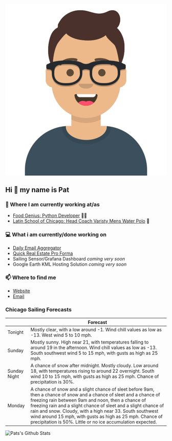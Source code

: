 [![Social banner for p-j-falconer](https://raw.githubusercontent.com/P-J-FALCONER/P-J-FALCONER/master/assets/avataaars.svg)](https://patfalconer.com/)
## Hi :wave: my name is Pat

### 💼 Where I am currently working at/as
- [Food Genius: Python Developer](https://getfoodgenius.com/) 🍔🐍
- [Latin School of Chicago: Head Coach Varisty Mens Water Polo](https://www.latinschool.org/) 🤽


### 💻 What i am currently/done working on
 - [Daily Email Aggregator](https://github.com/P-J-FALCONER/dott_daily_mail)
 - [Quick Real Estate Pro Forma](https://github.com/P-J-FALCONER/henry)
 - Sailing Sensor/Grafana Dashboard *coming very soon*
 - Google Earth KML Hosting Solution *coming very soon*

### 📫 Where to find me
 - [Website](https://patfalconer.com/)
 - [Email](mailto:patrick.j.falconer@gmail.com)


### Chicago Sailing Forecasts
|   | Forecast  |
|---|---|
| Tonight | Mostly clear, with a low around -1. Wind chill values as low as -13. West wind 5 to 10 mph. |
| Sunday | Mostly sunny. High near 21, with temperatures falling to around 19 in the afternoon. Wind chill values as low as -13. South southwest wind 5 to 15 mph, with gusts as high as 25 mph. |
| Sunday Night | A chance of snow after midnight. Mostly cloudy. Low around 18, with temperatures rising to around 22 overnight. South wind 10 to 15 mph, with gusts as high as 25 mph. Chance of precipitation is 30%. |
| Monday | A chance of snow and a slight chance of sleet before 9am, then a chance of snow and a chance of sleet and a chance of freezing rain between 9am and noon, then a chance of freezing rain and a slight chance of sleet and a slight chance of rain and snow. Cloudy, with a high near 33. South southwest wind around 15 mph, with gusts as high as 25 mph. Chance of precipitation is 50%. Little or no ice accumulation expected. |

![Pats's Github Stats](https://github-readme-stats.vercel.app/api?username=p-j-falconer&show_icons=true&theme=radical)

